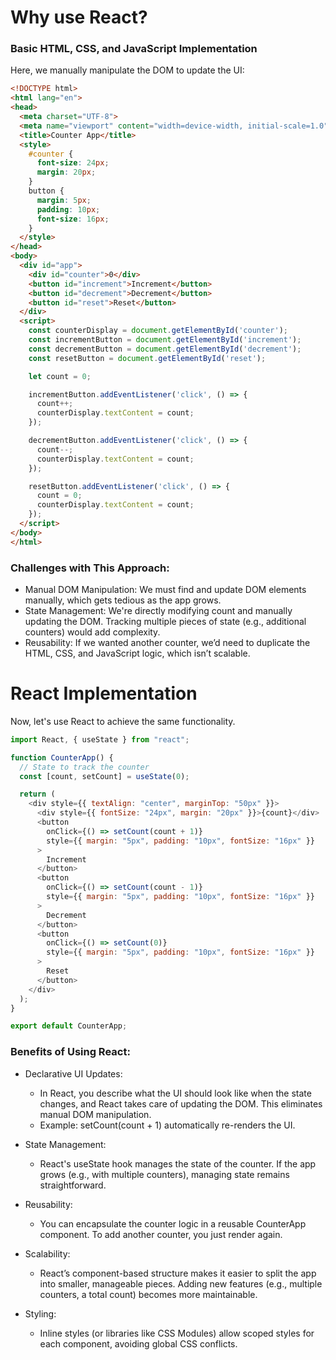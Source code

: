 # Why use React?

### Basic HTML, CSS, and JavaScript Implementation

Here, we manually manipulate the DOM to update the UI:

```html
<!DOCTYPE html>
<html lang="en">
<head>
  <meta charset="UTF-8">
  <meta name="viewport" content="width=device-width, initial-scale=1.0">
  <title>Counter App</title>
  <style>
    #counter {
      font-size: 24px;
      margin: 20px;
    }
    button {
      margin: 5px;
      padding: 10px;
      font-size: 16px;
    }
  </style>
</head>
<body>
  <div id="app">
    <div id="counter">0</div>
    <button id="increment">Increment</button>
    <button id="decrement">Decrement</button>
    <button id="reset">Reset</button>
  </div>
  <script>
    const counterDisplay = document.getElementById('counter');
    const incrementButton = document.getElementById('increment');
    const decrementButton = document.getElementById('decrement');
    const resetButton = document.getElementById('reset');

    let count = 0;

    incrementButton.addEventListener('click', () => {
      count++;
      counterDisplay.textContent = count;
    });

    decrementButton.addEventListener('click', () => {
      count--;
      counterDisplay.textContent = count;
    });

    resetButton.addEventListener('click', () => {
      count = 0;
      counterDisplay.textContent = count;
    });
  </script>
</body>
</html>
```

### Challenges with This Approach:

- Manual DOM Manipulation: We must find and update DOM elements manually, which gets tedious as the app grows.
- State Management: We're directly modifying count and manually updating the DOM. Tracking multiple pieces of state (e.g., additional counters) would add complexity.
- Reusability: If we wanted another counter, we’d need to duplicate the HTML, CSS, and JavaScript logic, which isn’t scalable.

# React Implementation

Now, let's use React to achieve the same functionality.

```javascript
import React, { useState } from "react";

function CounterApp() {
  // State to track the counter
  const [count, setCount] = useState(0);

  return (
    <div style={{ textAlign: "center", marginTop: "50px" }}>
      <div style={{ fontSize: "24px", margin: "20px" }}>{count}</div>
      <button
        onClick={() => setCount(count + 1)}
        style={{ margin: "5px", padding: "10px", fontSize: "16px" }}
      >
        Increment
      </button>
      <button
        onClick={() => setCount(count - 1)}
        style={{ margin: "5px", padding: "10px", fontSize: "16px" }}
      >
        Decrement
      </button>
      <button
        onClick={() => setCount(0)}
        style={{ margin: "5px", padding: "10px", fontSize: "16px" }}
      >
        Reset
      </button>
    </div>
  );
}

export default CounterApp;
```

### Benefits of Using React:

- Declarative UI Updates:

  - In React, you describe what the UI should look like when the state changes, and React takes care of updating the DOM. This eliminates manual DOM manipulation.
  - Example: setCount(count + 1) automatically re-renders the UI.

- State Management:

  - React's useState hook manages the state of the counter. If the app grows (e.g., with multiple counters), managing state remains straightforward.

- Reusability:

  - You can encapsulate the counter logic in a reusable CounterApp component. To add another counter, you just render <CounterApp /> again.

- Scalability:

  - React’s component-based structure makes it easier to split the app into smaller, manageable pieces. Adding new features (e.g., multiple counters, a total count) becomes more maintainable.

- Styling:

  - Inline styles (or libraries like CSS Modules) allow scoped styles for each component, avoiding global CSS conflicts.
